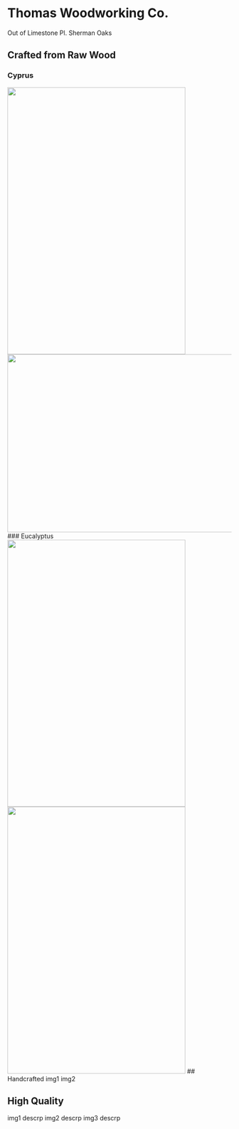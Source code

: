 # Thomas Woodworking Co.
 Out of Limestone Pl. Sherman Oaks

## Crafted from Raw Wood
### Cyprus
<img src="https://github.com/tomtominator/tree-spoon.com/blob/master/IMG_20190523_165933.jpg" width="400" height="600">
<img src="https://github.com/tomtominator/tree-spoon.com/blob/master/IMG_20190523_165948.jpg" width="600" height="400">
### Eucalyptus
<img src="https://github.com/tomtominator/tree-spoon.com/blob/master/IMG_20190523_170014.jpg" width="400" height="600">
<img src="https://github.com/tomtominator/tree-spoon.com/blob/master/IMG_20190523_170024.jpg" width="400" height="600">
## Handcrafted 
img1
img2

## High Quality
img1 
descrp
img2 
descrp
img3
descrp

